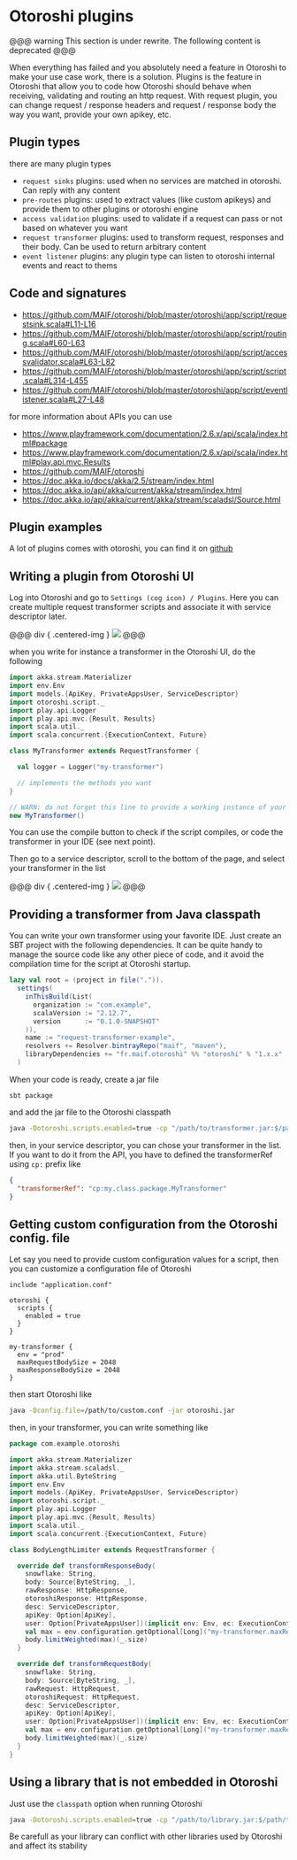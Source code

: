 # Otoroshi plugins

@@@ warning
This section is under rewrite. The following content is deprecated
@@@

When everything has failed and you absolutely need a feature in Otoroshi to make your use case work, there is a solution. Plugins is the feature in Otoroshi that allow you to code how Otoroshi should behave when receiving, validating and routing an http request. With request plugin, you can change request / response headers and request / response body the way you want, provide your own apikey, etc.

## Plugin types

there are many plugin types

* `request sinks` plugins: used when no services are matched in otoroshi. Can reply with any content
* `pre-routes` plugins: used to extract values (like custom apikeys) and provide them to other plugins or otoroshi engine
* `access validation` plugins: used to validate if a request can pass or not based on whatever you want
* `request transformer` plugins: used to transform request, responses and their body. Can be used to return arbitrary content
* `event listener` plugins: any plugin type can listen to otoroshi internal events and react to thems


## Code and signatures

* https://github.com/MAIF/otoroshi/blob/master/otoroshi/app/script/requestsink.scala#L11-L16
* https://github.com/MAIF/otoroshi/blob/master/otoroshi/app/script/routing.scala#L60-L63
* https://github.com/MAIF/otoroshi/blob/master/otoroshi/app/script/accessvalidator.scala#L63-L82
* https://github.com/MAIF/otoroshi/blob/master/otoroshi/app/script/script.scala#L314-L455
* https://github.com/MAIF/otoroshi/blob/master/otoroshi/app/script/eventlistener.scala#L27-L48


for more information about APIs you can use

* https://www.playframework.com/documentation/2.6.x/api/scala/index.html#package
* https://www.playframework.com/documentation/2.6.x/api/scala/index.html#play.api.mvc.Results
* https://github.com/MAIF/otoroshi
* https://doc.akka.io/docs/akka/2.5/stream/index.html
* https://doc.akka.io/api/akka/current/akka/stream/index.html
* https://doc.akka.io/api/akka/current/akka/stream/scaladsl/Source.html

## Plugin examples

A lot of plugins comes with otoroshi, you can find it on [github](https://github.com/MAIF/otoroshi/tree/master/otoroshi/app/plugins)

## Writing a plugin from Otoroshi UI

Log into Otoroshi and go to `Settings (cog icon) / Plugins`. Here you can create multiple request transformer scripts and associate it with service descriptor later.

@@@ div { .centered-img }
<img src="../img/scripts-1.png" />
@@@

when you write for instance a transformer in the Otoroshi UI, do the following

```scala
import akka.stream.Materializer
import env.Env
import models.{ApiKey, PrivateAppsUser, ServiceDescriptor}
import otoroshi.script._
import play.api.Logger
import play.api.mvc.{Result, Results}
import scala.util._
import scala.concurrent.{ExecutionContext, Future}

class MyTransformer extends RequestTransformer {

  val logger = Logger("my-transformer")

  // implements the methods you want
}

// WARN: do not forget this line to provide a working instance of your transformer to Otoroshi
new MyTransformer()
```

You can use the compile button to check if the script compiles, or code the transformer in your IDE (see next point).

Then go to a service descriptor, scroll to the bottom of the page, and select your transformer in the list

@@@ div { .centered-img }
<img src="../img/scripts-2.png" />
@@@

## Providing a transformer from Java classpath

You can write your own transformer using your favorite IDE. Just create an SBT project with the following dependencies. It can be quite handy to manage the source code like any other piece of code, and it avoid the compilation time for the script at Otoroshi startup.

```scala
lazy val root = (project in file(".")).
  settings(
    inThisBuild(List(
      organization := "com.example",
      scalaVersion := "2.12.7",
      version      := "0.1.0-SNAPSHOT"
    )),
    name := "request-transformer-example",
    resolvers += Resolver.bintrayRepo("maif", "maven"),
    libraryDependencies += "fr.maif.otoroshi" %% "otoroshi" % "1.x.x"
  )
```

When your code is ready, create a jar file 

```
sbt package
```

and add the jar file to the Otoroshi classpath

```sh
java -Dotoroshi.scripts.enabled=true -cp "/path/to/transformer.jar:$/path/to/otoroshi.jar" play.core.server.ProdServerStart
```

then, in your service descriptor, you can chose your transformer in the list. If you want to do it from the API, you have to defined the transformerRef using `cp:` prefix like 

```json
{
  "transformerRef": "cp:my.class.package.MyTransformer"
}
```

## Getting custom configuration from the Otoroshi config. file

Let say you need to provide custom configuration values for a script, then you can customize a configuration file of Otoroshi

```hocon
include "application.conf"

otoroshi {
  scripts {
    enabled = true
  }
}

my-transformer {
  env = "prod"
  maxRequestBodySize = 2048
  maxResponseBodySize = 2048
}
```

then start Otoroshi like

```sh
java -Dconfig.file=/path/to/custom.conf -jar otoroshi.jar
```

then, in your transformer, you can write something like 

```scala
package com.example.otoroshi

import akka.stream.Materializer
import akka.stream.scaladsl._
import akka.util.ByteString
import env.Env
import models.{ApiKey, PrivateAppsUser, ServiceDescriptor}
import otoroshi.script._
import play.api.Logger
import play.api.mvc.{Result, Results}
import scala.util._
import scala.concurrent.{ExecutionContext, Future}

class BodyLengthLimiter extends RequestTransformer {

  override def transformResponseBody(
    snowflake: String,
    body: Source[ByteString, _],
    rawResponse: HttpResponse,
    otoroshiResponse: HttpResponse,
    desc: ServiceDescriptor,
    apiKey: Option[ApiKey],
    user: Option[PrivateAppsUser])(implicit env: Env, ec: ExecutionContext, mat: Materializer): Source[ByteString, _] = {
    val max = env.configuration.getOptional[Long]("my-transformer.maxResponseBodySize").getOrElse(Long.MaxValue)
    body.limitWeighted(max)(_.size)
  }

  override def transformRequestBody(
    snowflake: String,
    body: Source[ByteString, _],
    rawRequest: HttpRequest,
    otoroshiRequest: HttpRequest,
    desc: ServiceDescriptor,
    apiKey: Option[ApiKey],
    user: Option[PrivateAppsUser])(implicit env: Env, ec: ExecutionContext, mat: Materializer): Source[ByteString, _] = {
    val max = env.configuration.getOptional[Long]("my-transformer.maxRequestBodySize").getOrElse(Long.MaxValue)
    body.limitWeighted(max)(_.size)
  }
}
```

## Using a library that is not embedded in Otoroshi

Just use the `classpath` option when running Otoroshi

```sh
java -Dotoroshi.scripts.enabled=true -cp "/path/to/library.jar:$/path/to/otoroshi.jar" play.core.server.ProdServerStart
```

Be carefull as your library can conflict with other libraries used by Otoroshi and affect its stability
